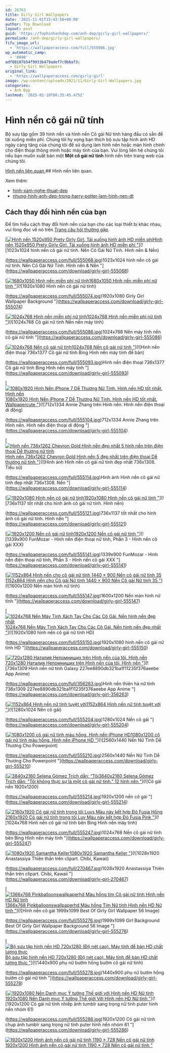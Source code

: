 ```yaml
---
id: 26763
title: Girly Girl Wallpapers
date: '2021-11-01T15:43:56+00:00'
author: Top Download
layout: post
guid: 'https://Tophinhanhdep.com/anh-dep/girly-girl-wallpapers/'
permalink: /anh-dep/girly-girl-wallpapers/
fifu_image_url:
  - 'https://wallpaperaccess.com/full/555066.jpg'
wp_automatic_camp:
  - '8098'
adf08107b54f9933b479adef7c9b6af3:
  - Girly Girl Wallpapers
original_link:
  - 'https://wallpaperaccess.com/girly-girl'
image: /wp-content/uploads/2021/11/Girly-Girl-Wallpapers.jpg
categories:
  - Ảnh Đẹp
lastmod: '2025-02-10T00:35:45.475Z'
---
```

# Hình nền cô gái nữ tính

Bộ sưu tập gồm 39 hình nền và hình nền Cô gái Nữ tính hàng đầu có sẵn để tải xuống miễn phí. Chúng tôi hy vọng bạn thích bộ sưu tập hình ảnh HD ngày càng tăng của chúng tôi để sử dụng làm hình nền hoặc màn hình chính cho điện thoại thông minh hoặc máy tính của bạn. Vui lòng liên hệ chúng tôi nếu bạn muốn xuất bản một **Một cô gái nữ tính** hình nền trên trang web của chúng tôi.

[Hình nền liên quan ](#related) ## Hình nền liên quan.

   
 Xem thêm:

   
- [hinh-xam-nghe-thuat-dep](https://tophinhanhdep.com/hinh-xam-dep/hinh-xam-nghe-thuat-dep/)
- [nhung-hinh-anh-dep-trong-harry-potter-lam-hinh-nen-dt](https://tophinhanhdep.com/hinh-nen-dep/nhung-hinh-anh-dep-trong-harry-potter-lam-hinh-nen-dt/)

## Cách thay đổi hình nền của bạn

Để tìm hiểu cách thay đổi hình nền của bạn cho các loại thiết bị khác nhau, vui lòng đọc về nó trên [Trang câu hỏi thường gặp](https://tophinhanhdep.com/faq/).

  
[[![Hình nền 1520x950 Prety Girly Girl.  Tải xuống hình ảnh HD miễn phí](https://wallpaperaccess.com/full/555066.jpg)Hình nền 1520x950 Prety Girly Girl. Tải xuống hình ảnh HD miễn phí "](https://wallpaperaccess.com/download/girly-girl-555066)](![1023x1024 hình nền cô gái nữ tính.  Nền Cô Gái Nữ Tính.  Hình nền & Nền)

(https://wallpaperaccess.com/full/555068.jpg)1023x1024 hình nền cô gái nữ tính. Nền Cô Gái Nữ Tính. Hình nền &amp; Nền "](https://wallpaperaccess.com/download/girly-girl-555068)

[[![1680x1050 Hình nền miễn phí nữ tính](https://wallpaperaccess.com/full/131788.jpg)1680x1050 Hình nền miễn phí nữ tính "](https://wallpaperaccess.com/download/girly-girl-131788)](![1920x1080 Hình nền cô gái nữ tính)

(https://wallpaperaccess.com/full/555074.jpg)1920x1080 Girly Girl Wallpaper Background "](https://wallpaperaccess.com/download/girly-girl-555074)

[[![1024x768 Hình nền miễn phí nữ tính](https://wallpaperaccess.com/full/324321.jpg)1024x768 Hình nền miễn phí nữ tính "](https://wallpaperaccess.com/download/girly-girl-324321)](![1024x768 Cô gái nữ tính Nền nền máy tính)

(https://wallpaperaccess.com/full/555086.jpg)1024x768 Nền máy tính nền cô gái nữ tính "](https://wallpaperaccess.com/download/girly-girl-555086)

[[![1024x768 Nền cô gái nữ tính](https://wallpaperaccess.com/full/131835.jpg)1024x768 Nền cô gái nữ tính "](https://wallpaperaccess.com/download/girly-girl-131835)](![Hình nền điện thoại 736x1377 Cô gái nữ tính Bing Hình nền máy tính để bàn)

(https://wallpaperaccess.com/full/555093.jpg)Hình nền điện thoại 736x1377 Cô gái nữ tính Bing Hình nền máy tính "](https://wallpaperaccess.com/download/girly-girl-555093)

[[![1080x1920 Hình Nền iPhone 7 Dễ Thương Nữ Tính.  Hình nền HD tốt nhất.  Hình nền](https://wallpaperaccess.com/full/555098.jpg) 1080x1920 Hình Nền iPhone 7 Dễ Thương Nữ Tính. Hình nền HD tốt nhất. Wallpapercute "](https://wallpaperaccess.com/download/girly-girl-555098)](![712x1334 Annie Zhang trên Hình nền.  Hình nền điện thoại di động)

(https://wallpaperaccess.com/full/555104.jpg)712x1334 Annie Zhang trên Hình nền. Hình nền điện thoại di động "](https://wallpaperaccess.com/download/girly-girl-555104)

[[![Hình nền 736x1262 Chevron Gold Hình nền đẹp nhất 5 hình nền trên điện thoại Dễ thương nữ tính](https://wallpaperaccess.com/full/555108.jpg)Hình nền 736x1262 Chevron Gold Hình nền 5 đẹp nhất trên điện thoại Dễ thương nữ tính "](https://wallpaperaccess.com/download/girly-girl-555108)](![Hình ảnh Hình nền cô gái nữ tính đẹp nhất 736x1308.  Tiểu sử)

(https://wallpaperaccess.com/full/555114.jpg)Hình ảnh Hình nền cô gái nữ tính đẹp nhất 736x1308. Nền "](https://wallpaperaccess.com/download/girly-girl-555114)

[[![1920x1080 Hình nền cô gái nữ tính](https://wallpaperaccess.com/full/555119.jpg)1920x1080 Hình nền cô gái nữ tính "](https://wallpaperaccess.com/download/girly-girl-555119)](![736x1137 tốt nhất cho hình ảnh cô gái nữ tính.  Hình nền)

(https://wallpaperaccess.com/full/555121.jpg)736x1137 tốt nhất cho hình ảnh cô gái nữ tính. Hình nền "](https://wallpaperaccess.com/download/girly-girl-555121)

[[![1920x1200 Nền cô gái nữ tính](https://wallpaperaccess.com/full/555127.jpg)1920x1200 Nền cô gái nữ tính "](https://wallpaperaccess.com/download/girly-girl-555127)](![1339x900 FunMozar - Hình nền điện thoại nữ tính, Phần 3 - Hình nền cô gái XXX)

(https://wallpaperaccess.com/full/555141.jpg)1339x900 FunMozar - Hình nền điện thoại nữ tính, Phần 3 - Hình nền cô gái XXX "](https://wallpaperaccess.com/download/girly-girl-555141)

[[![1152x864 Hình nền cho cô gái nữ tính 1440 × 900 Nền cô gái nữ tính 35](https://wallpaperaccess.com/full/520655.jpg)1152x864 Hình nền cho Cô gái Nữ tính 1440 × 900 Nền Cô gái Nữ tính 35 "](https://wallpaperaccess.com/download/girly-girl-520655)](![1600x1200 Nền màn hình nữ tính)

(https://wallpaperaccess.com/full/555147.jpg)1600x1200 Nền màn hình nữ tính "](https://wallpaperaccess.com/download/girly-girl-555147)

[[![1024x768 Nền Máy Tính Xách Tay Cho Các Cô Gái.  Nền hình nền đẹp nhất](https://wallpaperaccess.com/full/555149.jpg)1024x768 Nền Máy Tính Xách Tay Cho Các Cô Gái. Nền hình nền đẹp nhất "](https://wallpaperaccess.com/download/girly-girl-555149)](![1920x1080 hình nền cô gái nữ tính HD)

(https://wallpaperaccess.com/full/555150.jpg)1920x1080 hình nền cô gái nữ tính HD "](https://wallpaperaccess.com/download/girly-girl-555150)

[[![720x1280 Наталия Непомнищих trên Hình nền của tôi.  Hình nền](https://wallpaperaccess.com/full/555171.jpg)720x1280 Наталия Непомнищих trên Hình nền của tôi. Hình nền "](https://wallpaperaccess.com/download/girly-girl-555171)](![736x1309 Hình nền nữ tính Galaxy 227ee8890db321ba1f11235f376aeebe App Anime)

(https://wallpaperaccess.com/full/356263.jpg)Hình nền thiên hà nữ tính 736x1309 227ee8890db321ba1f11235f376aeebe App Anime "](https://wallpaperaccess.com/download/girly-girl-356263)

[[![1152x864 Hình nền nữ tính tuyệt vời](https://wallpaperaccess.com/full/555190.jpg)1152x864 Hình nền nữ tính tuyệt vời "](https://wallpaperaccess.com/download/girly-girl-555190)](![1280x1024 Nền cô gái)

(https://wallpaperaccess.com/full/555204.jpg)1280x1024 Nền cô gái "](https://wallpaperaccess.com/download/girly-girl-555204)

[[![1080x1200 cô gái nữ tính màu hồng.  Hình nền iPhone HD](https://wallpaperaccess.com/full/555209.jpg)1080x1200 cô gái nữ tính màu hồng. Hình nền iPhone HD "](https://wallpaperaccess.com/download/girly-girl-555209)](![2560x1440 Nền Nữ Tính Dễ Thương Cho Powerpoint)

(https://wallpaperaccess.com/full/555210.jpg)2560x1440 Nền Nữ Tính Dễ Thương Cho Powerpoint "](https://wallpaperaccess.com/download/girly-girl-555210)

[[![3840x2160 Selena Gómez Trích dẫn: “Tôi](https://wallpaperaccess.com/full/555212.jpg)3840x2160 Selena Gómez Trích dẫn: "Tôi không thực sự là một cô gái nữ tính." 12 hình nền "](https://wallpaperaccess.com/download/girly-girl-555212)](![Cô gái nền 1920x1200)

(https://wallpaperaccess.com/full/555214.jpg)1920x1200 nền cô gái "](https://wallpaperaccess.com/download/girly-girl-555214)

[[![2160x1920 Cô gái nữ tính trong tôi Luvs Màu này kết hợp Đỏ Fusia Hồng](https://wallpaperaccess.com/full/555242.jpg)2160x1920 Cô gái nữ tính trong tôi Luv Màu này kết hợp Đỏ Fusia Pink "](https://wallpaperaccess.com/download/girly-girl-555242)](![1024x768 Hình nền cô gái nữ tính bên Bing Hình nền máy tính)

(https://wallpaperaccess.com/full/555247.jpg)1024x768 Nền cô gái nữ tính bên Bing Hình nền máy tính "](https://wallpaperaccess.com/download/girly-girl-555247)

[[![1080x1920 Samantha Keller](https://wallpaperaccess.com/full/555249.jpg)1080x1920 Samantha Keller "](https://wallpaperaccess.com/download/girly-girl-555249)](![1028x1920 Anastassiya Thiên thần trên clipart.  Chibi, Kawaii)

(https://wallpaperaccess.com/full/270467.jpg)1028x1920 Anastassiya Thiên thần trên clipart. Chibi, Kawaii "](https://wallpaperaccess.com/download/girly-girl-270467)

[[![1366x768 Pinkballoonswallpaperhd Màu hồng tím Cô gái nữ tính Hình nền HD Nữ tính](https://wallpaperaccess.com/full/555263.jpg)1366x768 Pinkballoonswallpaperhd Màu hồng Tím Nữ tính Hình nền HD Nữ tính "](https://wallpaperaccess.com/download/girly-girl-555263)](![Hình nền cô gái 1999x1099 Best Of Girly Girl Wallpaper 56 Image)

(https://wallpaperaccess.com/full/555276.jpg)1999x1099 Girl Background Best Of Girly Girl Wallpaper Background 56 Image "](https://wallpaperaccess.com/download/girly-girl-555276)

[[![Bộ sưu tập hình nền HD 720x1280 (Độ nét cao).  Máy tính để bàn HD chất lượng thực](https://wallpaperaccess.com/full/426876.jpg)Bộ sưu tập hình nền HD 720x1280 (Độ nét cao). Máy tính để bàn HD chất lượng thực "](https://wallpaperaccess.com/download/girly-girl-426876)](![1440x900 phụ nữ bướm hồng bướm cô gái nữ tính)

(https://wallpaperaccess.com/full/555278.jpg)1440x900 phụ nữ bướm hồng bướm cô gái nữ tính "](https://wallpaperaccess.com/download/girly-girl-555278)

[[![1920x1080 Nền Danh mục Ý tưởng Thế giới với Hình nền HD Nữ tính](https://wallpaperaccess.com/full/555280.jpg)1920x1080 Nền Danh mục Ý tưởng Thế giới Với Hình nền HD Nữ tính "](https://wallpaperaccess.com/download/girly-girl-555280)](![1920x1200 Cô gái nữ tính nhiếp ảnh tumblr sang trọng nữ tính puter hình nền nhóm 61)

(https://wallpaperaccess.com/full/555286.jpg)1920x1200 Cô gái nữ tính chụp ảnh tumblr sang trọng nữ tính puter hình nền nhóm 61 "](https://wallpaperaccess.com/download/girly-girl-555286)

[![1920x1200 Hình ảnh nền cô gái nữ tính 1190 × 728 Nền cô gái nữ tính](https://wallpaperaccess.com/full/555292.jpg)1920x1200 Hình ảnh nền cô gái nữ tính 1190 × 728 Nền cô gái nữ tính "](https://wallpaperaccess.com/download/girly-girl-555292)
